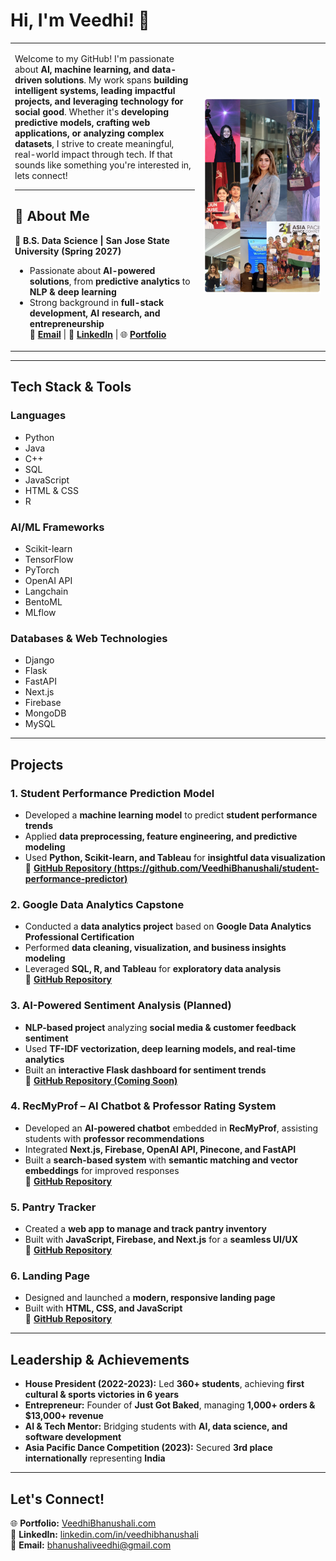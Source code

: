 # Hi, I'm Veedhi! 👋  
<table>
  <tr>
    <td width="60%">     

Welcome to my GitHub! I'm passionate about **AI, machine learning, and data-driven solutions**. My work spans **building intelligent systems, leading impactful projects, and leveraging technology for social good**. Whether it's **developing predictive models, crafting web applications, or analyzing complex datasets**, I strive to create meaningful, real-world impact through tech. If that sounds like something you're interested in, lets connect!

---
## **🔗 About Me**
📍 **B.S. Data Science | San Jose State University (Spring 2027)**  
- Passionate about **AI-powered solutions**, from **predictive analytics** to **NLP & deep learning**
-  Strong background in **full-stack development, AI research, and entrepreneurship**  
📧 **[Email](mailto:bhanushaliveedhi@gmail.com)** | 🔗 **[LinkedIn](https://linkedin.com/in/veedhibhanushali)** | 🌐 **[Portfolio](https://VeedhiBhanushali.com)**  
    </td>
    <td width="40%">
      <img src="https://github.com/VeedhiBhanushali/VeedhiBhanushali/blob/main/IMG_4612.JPG" width="250"/>
    </td>
  </tr>
</table>

---

## **Tech Stack & Tools**
### **Languages**  
- Python  
- Java  
- C++  
- SQL  
- JavaScript  
- HTML & CSS  
- R  

### **AI/ML Frameworks**  
- Scikit-learn  
- TensorFlow  
- PyTorch  
- OpenAI API  
- Langchain  
- BentoML  
- MLflow  

### **Databases & Web Technologies**  
- Django  
- Flask  
- FastAPI  
- Next.js  
- Firebase  
- MongoDB  
- MySQL  

---

## **Projects**
### **1. Student Performance Prediction Model**
- Developed a **machine learning model** to predict **student performance trends**  
- Applied **data preprocessing, feature engineering, and predictive modeling**  
- Used **Python, Scikit-learn, and Tableau** for **insightful data visualization**  
🔗 **[GitHub Repository (https://github.com/VeedhiBhanushali/student-performance-predictor)](#)**  

### **2. Google Data Analytics Capstone**
- Conducted a **data analytics project** based on **Google Data Analytics Professional Certification**  
- Performed **data cleaning, visualization, and business insights modeling**  
- Leveraged **SQL, R, and Tableau** for **exploratory data analysis**  
🔗 **[GitHub Repository](#)**  

### **3. AI-Powered Sentiment Analysis (Planned)**
- **NLP-based project** analyzing **social media & customer feedback sentiment**  
- Used **TF-IDF vectorization, deep learning models, and real-time analytics**  
- Built an **interactive Flask dashboard for sentiment trends**  
🔗 **[GitHub Repository (Coming Soon)](#)**  

### **4. RecMyProf – AI Chatbot & Professor Rating System**
- Developed an **AI-powered chatbot** embedded in **RecMyProf**, assisting students with **professor recommendations**  
- Integrated **Next.js, Firebase, OpenAI API, Pinecone, and FastAPI**  
- Built a **search-based system** with **semantic matching and vector embeddings** for improved responses  
🔗 **[GitHub Repository](https://github.com/VeedhiBhanushali/RecMyProf)**  

### **5. Pantry Tracker**
- Created a **web app to manage and track pantry inventory**  
- Built with **JavaScript, Firebase, and Next.js** for a **seamless UI/UX**  
🔗 **[GitHub Repository](https://github.com/VeedhiBhanushali/pantry-tracker)**  

### **6. Landing Page**
- Designed and launched a **modern, responsive landing page**  
- Built with **HTML, CSS, and JavaScript**  
🔗 **[GitHub Repository](https://github.com/VeedhiBhanushali/landingpage)**  

---

## **Leadership & Achievements**
- **House President (2022-2023):** Led **360+ students**, achieving **first cultural & sports victories in 6 years**  
- **Entrepreneur:** Founder of **Just Got Baked**, managing **1,000+ orders & $13,000+ revenue**  
- **AI & Tech Mentor:** Bridging students with **AI, data science, and software development**  
- **Asia Pacific Dance Competition (2023):** Secured **3rd place internationally** representing **India**  

---

## **Let's Connect!**
🌐 **Portfolio:** [VeedhiBhanushali.com](https://VeedhiBhanushali.com)  
🔗 **LinkedIn:** [linkedin.com/in/veedhibhanushali](https://linkedin.com/in/veedhibhanushali)  
📧 **Email:** [bhanushaliveedhi@gmail.com](mailto:bhanushaliveedhi@gmail.com) 
